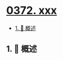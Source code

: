 # [0372. xxx](https://github.com/Tdahuyou/TNotes.leetcode/tree/main/notes/0372.%20xxx)

<!-- region:toc -->

- [1. 📝 概述](#1--概述)

<!-- endregion:toc -->

## 1. 📝 概述
